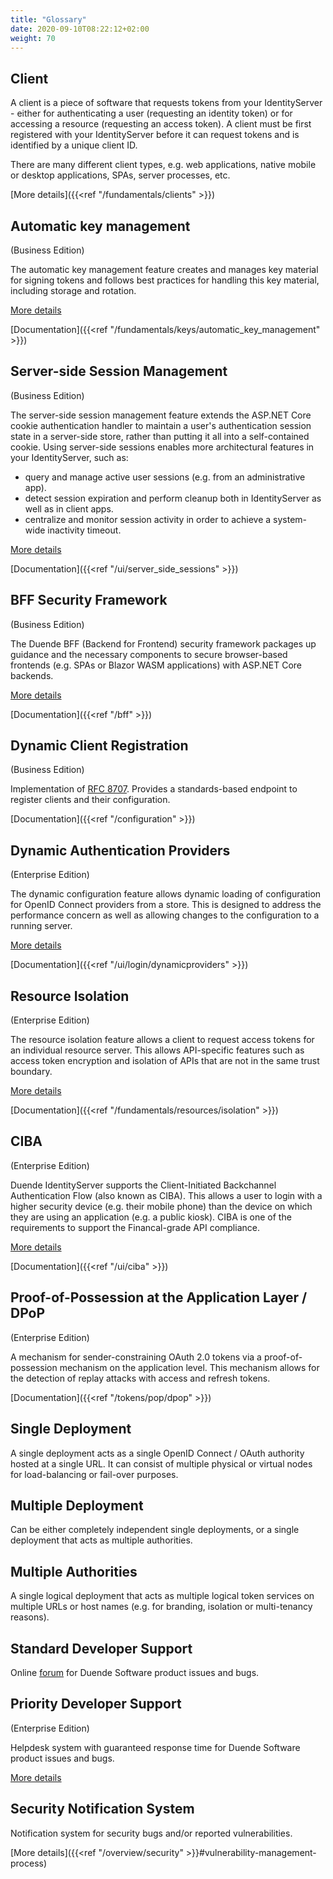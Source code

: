 ```yaml
---
title: "Glossary"
date: 2020-09-10T08:22:12+02:00
weight: 70
---
```


## Client

A client is a piece of software that requests tokens from your IdentityServer - either for authenticating a user (requesting an identity token) or for accessing a resource (requesting an access token). A client must be first registered with your IdentityServer before it can request tokens and is identified by a unique client ID.

There are many different client types, e.g. web applications, native mobile or desktop applications, SPAs, server processes, etc.

[More details]({{<ref "/fundamentals/clients" >}})

## Automatic key management
(Business Edition)

The automatic key management feature creates and manages key material for signing tokens and follows best practices for handling this key material, including storage and rotation.

[More details](https://blog.duendesoftware.com/posts/20201028_key_management/)

[Documentation]({{<ref "/fundamentals/keys/automatic_key_management" >}})


## Server-side Session Management
(Business Edition)

The server-side session management feature extends the ASP.NET Core cookie authentication handler to maintain a user's authentication session state in a server-side store, rather than putting it all into a self-contained cookie. Using server-side sessions enables more architectural features in your IdentityServer, such as:

* query and manage active user sessions (e.g. from an administrative app).
* detect session expiration and perform cleanup both in IdentityServer as well as in client apps.
* centralize and monitor session activity in order to achieve a system-wide inactivity timeout.

[More details](https://blog.duendesoftware.com/posts/20220406_session_management/)

[Documentation]({{<ref "/ui/server_side_sessions" >}})


## BFF Security Framework
(Business Edition)

The Duende BFF (Backend for Frontend) security framework packages up guidance and the necessary components to secure browser-based frontends (e.g. SPAs or Blazor WASM applications) with ASP.NET Core backends.

[More details](https://blog.duendesoftware.com/posts/20210326_bff/)

[Documentation]({{<ref "/bff" >}})


## Dynamic Client Registration
(Business Edition)

Implementation of [RFC 8707](https://tools.ietf.org/html/rfc8707). Provides a standards-based endpoint to register clients and their configuration.

[Documentation]({{<ref "/configuration" >}})

## Dynamic Authentication Providers
(Enterprise Edition)

The dynamic configuration feature allows dynamic loading of configuration for OpenID Connect providers from a store.
This is designed to address the performance concern as well as allowing changes to the configuration to a running server.

[More details](https://blog.duendesoftware.com/posts/20210517_dynamic_providers/)

[Documentation]({{<ref "/ui/login/dynamicproviders" >}})


## Resource Isolation
(Enterprise Edition)

The resource isolation feature allows a client to request access tokens for an individual resource server.
This allows API-specific features such as access token encryption and isolation of APIs that are not in the same trust boundary.

[More details](https://blog.duendesoftware.com/posts/20201230_resource_isolation/)

[Documentation]({{<ref "/fundamentals/resources/isolation" >}})


## CIBA
(Enterprise Edition)

Duende IdentityServer supports the Client-Initiated Backchannel Authentication Flow (also known as CIBA).
This allows a user to login with a higher security device (e.g. their mobile phone) than the device on which they are using an application (e.g. a public kiosk).
CIBA is one of the requirements to support the Financal-grade API compliance.

[More details](https://blog.duendesoftware.com/posts/20220107_ciba/)

[Documentation]({{<ref "/ui/ciba" >}})

## Proof-of-Possession at the Application Layer / DPoP
(Enterprise Edition)

A mechanism for sender-constraining OAuth 2.0 tokens via a proof-of-possession mechanism on the application level. This mechanism allows for the detection of replay attacks with access and refresh tokens.

[Documentation]({{<ref "/tokens/pop/dpop" >}})

## Single Deployment
A single deployment acts as a single OpenID Connect / OAuth authority hosted at a single URL. It can consist of multiple physical or virtual nodes for load-balancing or fail-over purposes.

## Multiple Deployment
Can be either completely independent single deployments, or a single deployment that acts as multiple authorities.

## Multiple Authorities
A single logical deployment that acts as multiple logical token services on multiple URLs or host names (e.g. for branding, isolation or multi-tenancy reasons).

## Standard Developer Support
Online [forum](https://github.com/DuendeSoftware/Support/issues/) for Duende Software product issues and bugs.


## Priority Developer Support
(Enterprise Edition)

Helpdesk system with guaranteed response time for Duende Software product issues and bugs.

[More details](https://duendesoftware.com/license/PrioritySupportLicense.pdf)


## Security Notification System
Notification system for security bugs and/or reported vulnerabilities.

[More details]({{<ref "/overview/security" >}}#vulnerability-management-process)

